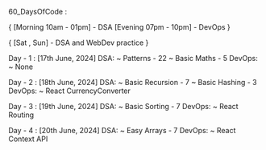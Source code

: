 60_DaysOfCode : 

{
    [Morning 10am - 01pm] - DSA
    [Evening 07pm - 10pm] - DevOps
}

{
    [Sat , Sun] - DSA and WebDev practice
}

Day - 1 : [17th June, 2024]
    DSA:
        ~   Patterns - 22
        ~   Basic Maths - 5
    DevOps:
        ~   None

Day - 2 : [18th June, 2024]
    DSA:
        ~   Basic Recursion - 7
        ~   Basic Hashing - 3
    DevOps:
        ~   React CurrencyConverter

Day - 3 : [19th June, 2024]
    DSA:
        ~   Basic Sorting - 7
    DevOps:
        ~   React Routing

Day - 4 : [20th June, 2024]
    DSA:
        ~   Easy Arrays - 7
    DevOps:
        ~   React Context API
        



        

